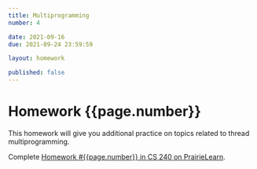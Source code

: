```yaml
---
title: Multiprogramming
number: 4

date: 2021-09-16
due: 2021-09-24 23:59:59

layout: homework

published: false
---
```


# Homework {{page.number}}

This homework will give you additional practice on topics related to thread multiprogramming.

Complete [Homework #{{page.number}} in CS 240 on PrairieLearn](https://www.prairielearn.org/pl/course_instance/128837/).